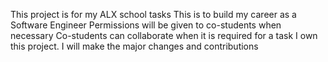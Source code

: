 This project is for my ALX school tasks
This is to build my career as a Software Engineer
Permissions will be given to co-students when necessary
Co-students can collaborate when it is required for a task
I own this project. I will make the major changes and contributions
